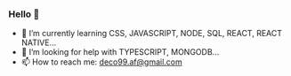 ### Hello 👋

- 🌱 I’m currently learning CSS, JAVASCRIPT, NODE, SQL, REACT, REACT NATIVE...
- 🤔 I’m looking for help with TYPESCRIPT, MONGODB...
- 📫 How to reach me: deco99.af@gmail.com

